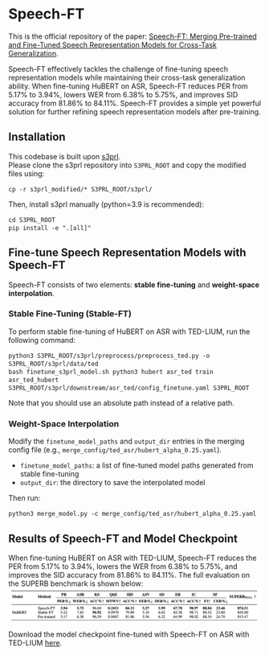 # Speech-FT
This is the official repository of the paper:
[Speech-FT: Merging Pre-trained and Fine-Tuned Speech Representation Models for Cross-Task Generalization](https://arxiv.org/abs/2502.12672). 

Speech-FT effectively tackles the challenge of fine-tuning speech representation models while maintaining their cross-task generalization ability. When fine-tuning HuBERT on ASR, Speech-FT reduces PER from 5.17% to 3.94%, lowers WER from 6.38% to 5.75%, and improves SID accuracy from 81.86% to 84.11%. Speech-FT provides a simple yet powerful solution for further refining speech representation models after pre-training.

## Installation
This codebase is built upon [s3prl](https://github.com/s3prl/s3prl/tree/main).  
Please clone the s3prl repository into `S3PRL_ROOT` and copy the modified files using:
```
cp -r s3prl_modified/* S3PRL_ROOT/s3prl/
```
Then, install s3prl manually (python=3.9 is recommended):
```
cd S3PRL_ROOT
pip install -e ".[all]"
```
## Fine-tune Speech Representation Models with Speech-FT
Speech-FT consists of two elements: **stable fine-tuning** and **weight-space interpolation**.

### Stable Fine-Tuning (Stable-FT)
To perform stable fine-tuning of HuBERT on ASR with TED-LIUM, run the following command: 
```
python3 S3PRL_ROOT/s3prl/preprocess/preprocess_ted.py -o S3PRL_ROOT/s3prl/data/ted
bash finetune_s3prl_model.sh python3 hubert asr_ted train asr_ted_hubert S3PRL_ROOT/s3prl/downstream/asr_ted/config_finetune.yaml S3PRL_ROOT
```
Note that you should use an absolute path instead of a relative path.

### Weight-Space Interpolation
Modify the `finetune_model_paths` and `output_dir` entries in the merging config file (e.g., `merge_config/ted_asr/hubert_alpha_0.25.yaml`).  
- `finetune_model_paths`: a list of fine-tuned model paths generated from stable fine-tuning  
- `output_dir`: the directory to save the interpolated model

Then run:
```
python3 merge_model.py -c merge_config/ted_asr/hubert_alpha_0.25.yaml
```

## Results of Speech-FT and Model Checkpoint

When fine-tuning HuBERT on ASR with TED-LIUM, Speech-FT reduces the PER from 5.17% to 3.94%, lowers the WER from 6.38% to 5.75%, and improves the SID accuracy from 81.86% to 84.11%. The full evaluation on the SUPERB benchmark is shown below:  
![Performance of HuBERT fine-tuning with Speech-FT on SUPERB](asset/hubert-superb.png)

Download the model checkpoint fine-tuned with Speech-FT on ASR with TED-LIUM [here](https://drive.google.com/file/d/13yiv5-6SY4dIMarCidJ0FKBPcID1iKG_/view?usp=sharing).
